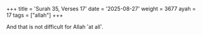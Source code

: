 +++
title = 'Surah 35, Verses 17'
date = '2025-08-27'
weight = 3677
ayah = 17
tags = ["allah"]
+++

And that is not difficult for Allah ˹at all˺.